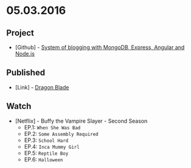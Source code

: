 # 05.03.2016

## Project 

- \[Github\] - [System of blogging with MongoDB, Express, Angular and Node.js](https://github.com/system-solutions/system-blogging)


## Published 

- \[Link\] - [Dragon Blade](http://imhomovies.com.br/opinions/recomendado/dragon-blade/)


## Watch

- \[Netflix\] - Buffy the Vampire Slayer - Second Season
  - EP.1: `When She Was Bad`
  - EP.2: `Some Assembly Required`
  - EP.3: `School Hard`
  - EP.4: `Inca Mummy Girl`
  - EP.5: `Reptile Boy`
  - EP.6: `Halloween`
